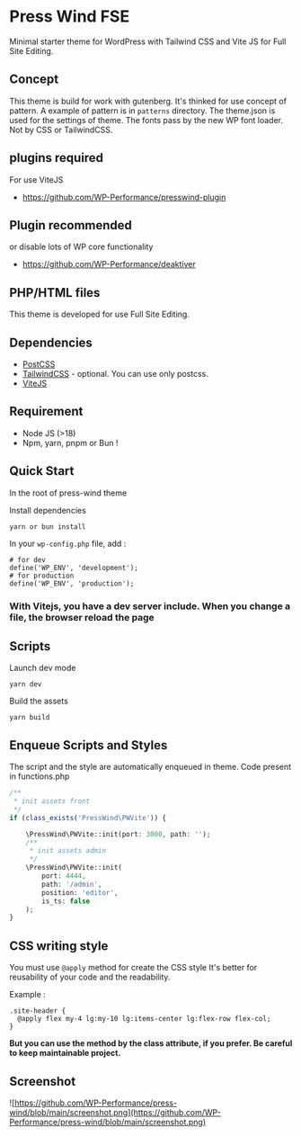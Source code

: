 # Press Wind FSE

Minimal starter theme for WordPress with Tailwind CSS and Vite JS for Full
Site Editing.

## Concept

This theme is build for work with gutenberg.
It's thinked for use concept of pattern.
A example of pattern is in ```patterns``` directory.
The theme.json is used for the settings of theme.
The fonts pass by the new WP font loader. Not by CSS or TailwindCSS.

## plugins required

For use ViteJS

- <https://github.com/WP-Performance/presswind-plugin>

## Plugin recommended

or disable lots of WP core functionality

- <https://github.com/WP-Performance/deaktiver>

## PHP/HTML files

This theme is developed for use Full Site Editing.

## Dependencies

- [PostCSS](https://postcss.org/)
- [TailwindCSS](https://tailwindcss.com/) - optional. You can use only postcss.
- [ViteJS](https://vitejs.dev/)

## Requirement

- Node JS (>18)
- Npm, yarn, pnpm or Bun !

## Quick Start

In the root of press-wind theme

Install dependencies

```
yarn or bun install
```

In your ```wp-config.php``` file, add :

```
# for dev
define('WP_ENV', 'development');
# for production
define('WP_ENV', 'production');
```

### With Vitejs, you have a dev server include. When you change a file, the browser reload the page

## Scripts

Launch dev mode

```
yarn dev
```

Build the assets

```
yarn build
```

## Enqueue Scripts and Styles

The script and the style are automatically enqueued in theme.
Code present in functions.php

```php
/**
 * init assets front
 */
if (class_exists('PressWind\PWVite')) {

    \PressWind\PWVite::init(port: 3000, path: '');
    /**
     * init assets admin
     */
    \PressWind\PWVite::init(
        port: 4444,
        path: '/admin',
        position: 'editor',
        is_ts: false
    );
}
```

## CSS writing style

You must use ```@apply``` method for create the CSS style
It's better for reusability of your code and the readability.

Example :

```
.site-header {
  @apply flex my-4 lg:my-10 lg:items-center lg:flex-row flex-col;
}
```

**But you can use the method by the class attribute, if you prefer. Be careful
to keep maintainable project.**

## Screenshot

![https://github.com/WP-Performance/press-wind/blob/main/screenshot.png](https://github.com/WP-Performance/press-wind/blob/main/screenshot.png)
